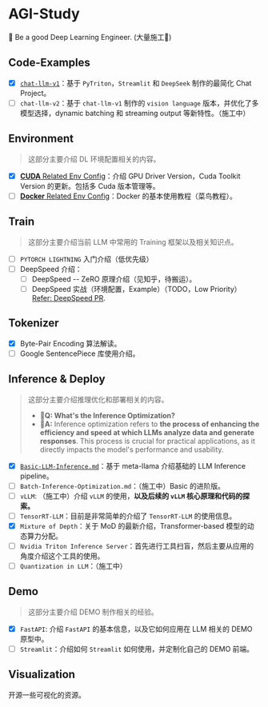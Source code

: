 # AGI-Study


🎯 Be a good Deep Learning Engineer. (大量施工👷)

## Code-Examples

- [x] [`chat-llm-v1`](https://github.com/keli-wen/AGI-Study/tree/master/code-examples/chat-llm-v1)：基于 `PyTriton`，`Streamlit` 和 `DeepSeek` 制作的最简化 Chat Project。
- [ ] `chat-llm-v2`：基于 `chat-llm-v1` 制作的 `vision language` 版本，并优化了多模型选择，dynamic batching 和 streaming output 等新特性。（施工中）

## Environment

> 这部分主要介绍 DL 环境配置相关的内容。

- [x] [**CUDA** Related Env Config](https://github.com/keli-wen/AGI-Study/blob/master/env/cuda-related/)：介绍 GPU Driver Version，Cuda Toolkit Version 的更新。包括多 Cuda 版本管理等。
- [ ] [**Docker** Related Env Config](https://github.com/keli-wen/AGI-Study/blob/master/env/docker-related/)：Docker 的基本使用教程（菜鸟教程）。

## Train

> 这部分主要介绍当前 LLM 中常用的 Training 框架以及相关知识点。

- [ ] `PYTORCH LIGHTNING` 入门介绍（低优先级）
- [ ] DeepSpeed 介绍：
  - [ ] DeepSpeed -- ZeRO 原理介绍（见知乎，待搬运）。
  - [ ] DeepSpeed 实战（环境配置，Example）（TODO，Low Priority）[Refer: DeepSpeed PR](https://github.com/microsoft/DeepSpeedExamples/pull/843).

## Tokenizer
- [x] Byte-Pair Encoding 算法解读。
- [ ] Google SentencePiece 库使用介绍。

## Inference & Deploy

> 这部分主要介绍推理优化和部署相关的内容。
>
> - **🤔Q: What's the Inference Optimization?**
> - **📖A:** Inference optimization refers to **the process of enhancing the efficiency and speed at which LLMs analyze data and generate responses**. This process is crucial for practical applications, as it directly impacts the model's performance and usability.

- [x] [`Basic-LLM-Inference.md`](https://github.com/keli-wen/AGI-Study/blob/master/inference/Basic-LLM-Inference.md)：基于 meta-llama 介绍基础的 LLM Inference pipeline。
- [ ] `Batch-Inference-Optimization.md`：（施工中）Basic 的进阶版。
- [ ] `vLLM`: （施工中）介绍 `vLLM` 的使用，**以及后续的 `vLLM` 核心原理和代码的探索。**
- [ ] `TensorRT-LLM`：目前是非常简单的介绍了 `TensorRT-LLM` 的使用信息。
- [x] `Mixture of Depth`：关于 MoD 的最新介绍，Transformer-based 模型的动态算力分配。
- [ ] `Nvidia Triton Inference Server`：首先进行工具扫盲，然后主要从应用的角度介绍这个工具的使用。
- [ ] `Quantization in LLM`：（施工中） 

## Demo

> 这部分主要介绍 DEMO 制作相关的经验。

- [x] `FastAPI`: 介绍 `FastAPI` 的基本信息，以及它如何应用在 LLM 相关的 DEMO 原型中。
- [ ] `Streamlit`：介绍如何 `Streamlit` 如何使用，并定制化自己的 DEMO 前端。

## Visualization

开源一些可视化的资源。
